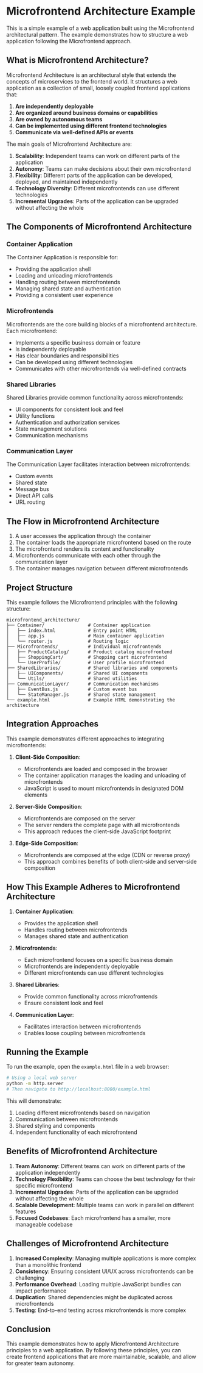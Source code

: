 # Microfrontend Architecture Example

This is a simple example of a web application built using the Microfrontend architectural pattern. The example demonstrates how to structure a web application following the Microfrontend approach.

## What is Microfrontend Architecture?

Microfrontend Architecture is an architectural style that extends the concepts of microservices to the frontend world. It structures a web application as a collection of small, loosely coupled frontend applications that:

1. **Are independently deployable**
2. **Are organized around business domains or capabilities**
3. **Are owned by autonomous teams**
4. **Can be implemented using different frontend technologies**
5. **Communicate via well-defined APIs or events**

The main goals of Microfrontend Architecture are:

1. **Scalability**: Independent teams can work on different parts of the application
2. **Autonomy**: Teams can make decisions about their own microfrontend
3. **Flexibility**: Different parts of the application can be developed, deployed, and maintained independently
4. **Technology Diversity**: Different microfrontends can use different technologies
5. **Incremental Upgrades**: Parts of the application can be upgraded without affecting the whole

## The Components of Microfrontend Architecture

### Container Application

The Container Application is responsible for:
- Providing the application shell
- Loading and unloading microfrontends
- Handling routing between microfrontends
- Managing shared state and authentication
- Providing a consistent user experience

### Microfrontends

Microfrontends are the core building blocks of a microfrontend architecture. Each microfrontend:
- Implements a specific business domain or feature
- Is independently deployable
- Has clear boundaries and responsibilities
- Can be developed using different technologies
- Communicates with other microfrontends via well-defined contracts

### Shared Libraries

Shared Libraries provide common functionality across microfrontends:
- UI components for consistent look and feel
- Utility functions
- Authentication and authorization services
- State management solutions
- Communication mechanisms

### Communication Layer

The Communication Layer facilitates interaction between microfrontends:
- Custom events
- Shared state
- Message bus
- Direct API calls
- URL routing

## The Flow in Microfrontend Architecture

1. A user accesses the application through the container
2. The container loads the appropriate microfrontend based on the route
3. The microfrontend renders its content and functionality
4. Microfrontends communicate with each other through the communication layer
5. The container manages navigation between different microfrontends

## Project Structure

This example follows the Microfrontend principles with the following structure:

```
microfrontend_architecture/
├── Container/                # Container application
│   ├── index.html            # Entry point HTML
│   ├── app.js                # Main container application
│   └── router.js             # Routing logic
├── Microfrontends/           # Individual microfrontends
│   ├── ProductCatalog/       # Product catalog microfrontend
│   ├── ShoppingCart/         # Shopping cart microfrontend
│   └── UserProfile/          # User profile microfrontend
├── SharedLibraries/          # Shared libraries and components
│   ├── UIComponents/         # Shared UI components
│   └── Utils/                # Shared utilities
├── CommunicationLayer/       # Communication mechanisms
│   ├── EventBus.js           # Custom event bus
│   └── StateManager.js       # Shared state management
└── example.html              # Example HTML demonstrating the architecture
```

## Integration Approaches

This example demonstrates different approaches to integrating microfrontends:

1. **Client-Side Composition**:
   - Microfrontends are loaded and composed in the browser
   - The container application manages the loading and unloading of microfrontends
   - JavaScript is used to mount microfrontends in designated DOM elements

2. **Server-Side Composition**:
   - Microfrontends are composed on the server
   - The server renders the complete page with all microfrontends
   - This approach reduces the client-side JavaScript footprint

3. **Edge-Side Composition**:
   - Microfrontends are composed at the edge (CDN or reverse proxy)
   - This approach combines benefits of both client-side and server-side composition

## How This Example Adheres to Microfrontend Architecture

1. **Container Application**:
   - Provides the application shell
   - Handles routing between microfrontends
   - Manages shared state and authentication

2. **Microfrontends**:
   - Each microfrontend focuses on a specific business domain
   - Microfrontends are independently deployable
   - Different microfrontends can use different technologies

3. **Shared Libraries**:
   - Provide common functionality across microfrontends
   - Ensure consistent look and feel

4. **Communication Layer**:
   - Facilitates interaction between microfrontends
   - Enables loose coupling between microfrontends

## Running the Example

To run the example, open the `example.html` file in a web browser:

```bash
# Using a local web server
python -m http.server
# Then navigate to http://localhost:8000/example.html
```

This will demonstrate:
1. Loading different microfrontends based on navigation
2. Communication between microfrontends
3. Shared styling and components
4. Independent functionality of each microfrontend

## Benefits of Microfrontend Architecture

1. **Team Autonomy**: Different teams can work on different parts of the application independently
2. **Technology Flexibility**: Teams can choose the best technology for their specific microfrontend
3. **Incremental Upgrades**: Parts of the application can be upgraded without affecting the whole
4. **Scalable Development**: Multiple teams can work in parallel on different features
5. **Focused Codebases**: Each microfrontend has a smaller, more manageable codebase

## Challenges of Microfrontend Architecture

1. **Increased Complexity**: Managing multiple applications is more complex than a monolithic frontend
2. **Consistency**: Ensuring consistent UI/UX across microfrontends can be challenging
3. **Performance Overhead**: Loading multiple JavaScript bundles can impact performance
4. **Duplication**: Shared dependencies might be duplicated across microfrontends
5. **Testing**: End-to-end testing across microfrontends is more complex

## Conclusion

This example demonstrates how to apply Microfrontend Architecture principles to a web application. By following these principles, you can create frontend applications that are more maintainable, scalable, and allow for greater team autonomy.